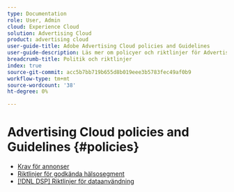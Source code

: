 ```yaml
---
type: Documentation
role: User, Admin
cloud: Experience Cloud
solution: Advertising Cloud
product: advertising cloud
user-guide-title: Adobe Advertising Cloud policies and Guidelines
user-guide-description: Läs mer om policyer och riktlinjer för Advertising Cloud DSP och Advertising Cloud Search.
breadcrumb-title: Politik och riktlinjer
index: true
source-git-commit: acc5b7bb719b655d8b019eee3b5783fec49af0b9
workflow-type: tm+mt
source-wordcount: '38'
ht-degree: 0%

---
```



# Advertising Cloud policies and Guidelines {#policies}

+ [Krav för annonser](/help/policies/ad-requirements-policy.md)
+ [Riktlinjer för godkända hälsosegment](/help/policies/health-segment-guidelines.md)
+ [[!DNL DSP] Riktlinjer för dataanvändning](/help/policies/data-usage-guidelines.md)
